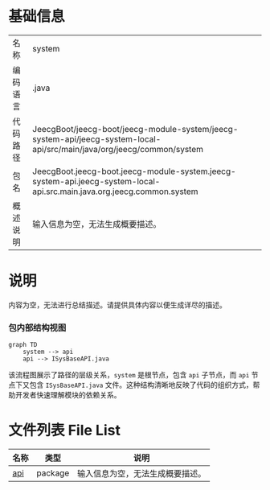 # 基础信息

|      |      |
|------|------|
| 名称 | system |
| 编码语言 | .java |
| 代码路径 | JeecgBoot/jeecg-boot/jeecg-module-system/jeecg-system-api/jeecg-system-local-api/src/main/java/org/jeecg/common/system |
| 包名 | JeecgBoot.jeecg-boot.jeecg-module-system.jeecg-system-api.jeecg-system-local-api.src.main.java.org.jeecg.common.system |
| 概述说明 | 输入信息为空，无法生成概要描述。 |

# 说明

内容为空，无法进行总结描述。请提供具体内容以便生成详尽的描述。


### 包内部结构视图

```mermaid
graph TD
    system --> api
    api --> ISysBaseAPI.java
```

该流程图展示了路径的层级关系，`system` 是根节点，包含 `api` 子节点，而 `api` 节点下又包含 `ISysBaseAPI.java` 文件。这种结构清晰地反映了代码的组织方式，帮助开发者快速理解模块的依赖关系。

# 文件列表 File List

| 名称   | 类型  | 说明 |
|-------|------|-------------|
| [api](api/_module.md) | package | 输入信息为空，无法生成概要描述。 |


